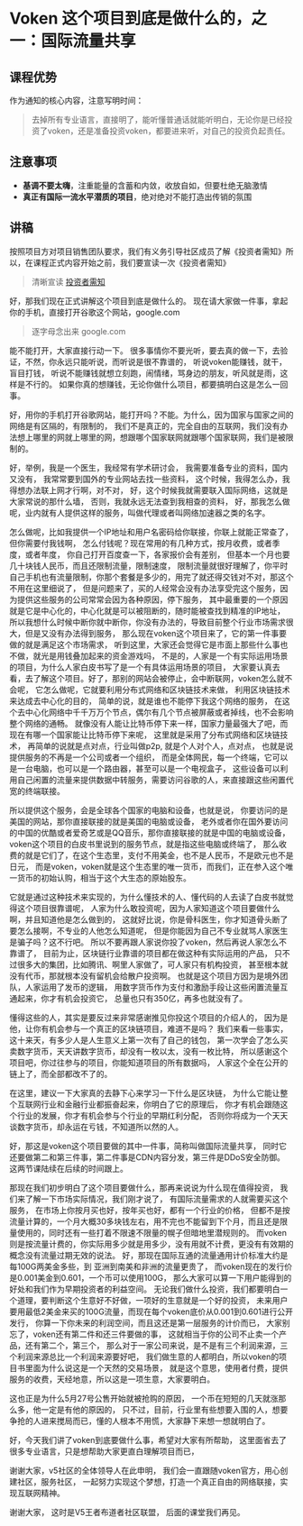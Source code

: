 # Voken 这个项目到底是做什么的，之一：国际流量共享

## 课程优势
作为通知的核心内容，注意写明时间：

> 去掉所有专业语言，直接明了，能听懂普通话就能听明白，无论你是已经投资了voken，还是准备投资voken，都要进来听，对自己的投资负起责任。

## 注意事项

- **基调不要太嗨**，注重能量的含蓄和内敛，收放自如，但要杜绝无脑激情
- **真正有国际一流水平潜质的项目**，绝对绝对不能打造出传销的氛围

## 讲稿

按照项目方对项目销售团队要求，我们有义务引导社区成员了解《投资者需知》所以，在课程正式内容开始之前，我们要宣读一次《投资者需知》

> 清晰宣读 [投资者需知](https://voken.io/zh_CN/latest/letters/as_an_investor.html)

好，那我们现在正式讲解这个项目到底是做什么的。
现在请大家做一件事，拿起你的手机，直接打开谷歌这个网站，google.com

> 逐字母念出来 google.com

能不能打开，大家直接行动一下。
很多事情你不要光听，要去真的做一下，去验证，不然，你永远只能听说，而听说是很不靠谱的，
听说voken能赚钱，就干，盲目打钱，
听说不能赚钱就想立刻跑，闹情绪，骂身边的朋友，听风就是雨，这样是不行的。
如果你真的想赚钱，无论你做什么项目，都要搞明白这是怎么一回事。

好，用你的手机打开谷歌网站，能打开吗？不能。为什么，因为国家与国家之间的网络是有区隔的，有限制的，
我们不是真正的，完全自由的互联网，我们没有办法想上哪里的网就上哪里的网，想跟哪个国家联网就跟哪个国家联网，我们是被限制的。

好，举例，我是一个医生，我经常有学术研讨会，
我需要准备专业的资料，国内又没有，
我常常要到国外的专业网站去找一些资料，
这个时候，我得怎么办，我得想办法联上网才行啊，对不对，
好，这个时候我就需要联入国际网络，这就是大家常说的那什么墙，
否则，我就永远无法查到我相查的资料，
好，那我怎么做呢，业内就有人提供这样的服务，叫做代理或者叫网络加速器之类的名字。

怎么做呢，比如我提供一个IP地址和用户名密码给你联接，你联上就能正常查了，但你需要付我钱啊，
怎么付钱呢？现在常用的有几种方式，按月收费，或者季度，或者年度，
你自己打开百度查一下，各家报价会有差别，
但基本一个月也要几十块钱人民币，而且还限制流量，限制速度，
限制流量就很好理解了，你平时自己手机也有流量限制，你那个套餐是多少的，用完了就还得交钱对不对，那这个不用在这里细说了，
但是问题来了，买的人经常会没有办法享受完这个服务，因为提供这些服务的公司常常会因为各种原因，停下服务，
其中最重要的一个原因就是它是中心化的，中心化就是可以被阻断的，随时能被查找到精准的IP地址，
所以我想什么时候中断你就中断你，你没有办法的，导致目前整个行业市场需求很大，但是又没有办法得到服务，
那么现在voken这个项目来了，它的第一件事要做的就是满足这个市场需求，
听到这里，大家还会觉得它是市面上那些什么事也不做，就光是用钱叠加起来的资金游戏吗，
不是的，人家是一个有实际运用场景的项目，为什么人家白皮书写了是一个有具体运用场景的项目，
大家要认真去看，去了解这个项目。好了，那别的网站会被停止，会中断联网，voken怎么就不会呢，
它怎么做呢，它就要利用分布式网络和区块链技术来做，
利用区块链技术来达成去中心化的目的，
简单的说，就是谁也不能停下我这个网络的服务，
在这个去中心化网络中千千万万个节点，偶尔有几个节点被屏蔽或者掉线，也不会影响整个网络的通畅。
就像没有人能让比特币停下来一样，国家力量最强大了吧，而现在有哪一个国家能让比特币停下来呢，
这里就是采用了分布式网络和区块链技术，
再简单的说就是点对点，行业叫做p2p, 就是个人对个人，点对点，
也就是说提供服务的不再是一个公司或者一个组织，
而是全体网民，每一个终端，它可以是一台电脑，也可以是一个路由器，甚至可以是一个电视盒子，
这些设备可以利用自己闲置的流量来提供数据中转服务，需要访问谷歌的人，来直接跟这些闲置代宽的终端联接。

所以提供这个服务，会是全球各个国家的电脑和设备，也就是说，
你要访问的是美国的网站，那你直接联接的就是美国的电脑或设备，
老外或者你在国外要访问的中国的优酷或者爱奇艺或是QQ音乐，那你直接联接的就是中国的电脑或设备，
voken这个项目的白皮书里说到的服务节点，就是指这些电脑或终端了，
那么收费的就是它们了，在这个生态里，支付不用美金，也不是人民币，不是欧元也不是日元，
而是voken，voken就是这个生态里的唯一货币，而我们，正在参入这个唯一货币的初始认购，相当于这个大生态的原始股东。

它就是通过这种技术来实现的，为什么懂技术的人、懂代码的人去读了白皮书就觉得这个项目很靠谱呢，
人家为什么敢投资呢，因为人家知道这个项目要做什么啊，并且知道他是怎么做到的，
这就好比说，你是骨科医生，你才知道骨头断了要怎么接啊，不专业的人他怎么知道呢，
但是你能因为自己不专业就骂人家医生是骗子吗？这不行吧。
所以不要再跟人家说你投了voken，然后再说人家怎么不靠谱了，
目前为止，区块链行业靠谱的项目都在做这种有实际运用的产品，
只不过很多大的集团，比如腾讯、啊里人家做了，可人家只有机构投资，
甚至根本就没有代币，那就根本没有留机会给散户投资啊。
也就是这个项目方因为是境外团队，人家运用了发币的逻辑，
用数字货币作为支付和激励手段让这些闲置流量互通起来，你才有机会投资它，
总量也只有350亿，再多也就没有了。

懂得这些的人，其实是要反过来非常感谢推见你投这个项目的介绍人的，
因为是他，让你有机会参与一个真正的区块链项目，难道不是吗？
我们来看一些事实，这十来天，有多少人是人生意义上第一次有了自己的钱包，
第一次学会了怎么买卖数字货币，天天讲数字货币，却没有一枚以太，没有一枚比特，
所以感谢这个项目吧，你过往参与的项目，你能知道项目的所有数据吗，
人家这个全在公开的链上了，而全部都改不了的。

在这里，建议一下大家真的去静下心来学习一下什么是区块链，
为什么它能让整个互联网行业和金融行业都振奋起来，你明白了它的原理后，
你才有机会跟随这个行业的发展，你才有机会参与个行业的早期红利分配，
否则你将成为一个天天谈数字货币，却永运在亏钱，不知道所以然的人。

好，那这是voken这个项目要做的其中一件事，简称叫做国际流量共享，
同时它还要做第二和第三件事，第二件事是CDN内容分发，第三件是DDoS安全防御。
这两节课陆续在后续的时间跟上。

那现在我们初步明白了这个项目要做什么，那再来说说为什么现在值得投资，
我们来了解一下市场实际情况，我们刚才说了，
有国际流量需求的人就需要买这个服务，
在市场上你按月买也好，按年买也好，都有一个行业的价格，
但都不是按流量计算的，一个月大概30多块钱左右，用不完也不能留到下个月，而且还是限量使用的，同时还有一些打着不限速不限量的幌子但暗地里潜规则的。
而voken则是按流量计费的，你实际用多少就是用多少，没有用就不计费，更没有有效期的概念没有流量过期无效的说法。
好，那现在国际互通的流量通用计价标准大约是每100G两美金多些，到
亚洲到南美和非洲的流量更贵了，
而voken现在的发行价是0.001美金到0.601，一个币可以使用100G，
那么大家可以算一下用户能得到的好处和我们作为早期投资者的利益空间。
无论我们做什么投资，我们都要明白一个道理，要判断这个生意好不好做，一项好的生意就是一个好的投资，
未来用户要用最低2美金来买的100G流量，而现在每个voken底价从0.001到0.601进行公开发行，
你算一下你未来的利润空间，而且这还是第一层服务的计价而已，
大家别忘了，voken还有第二件和还三件要做的事，
这就相当于你的公司不止卖一个产品，还有第二个，第三个，
那么对于一家公司来说，是不是有三个利润来源，三个利润来源总比一个利润来源要好吧，
我们做生意的人都明白，所以voken的项目书里面为什么说这是一个天然的交易场景，
就是这个意思，使用者付费，提供服务的收费，天经地意，所以这是一项生意，大家要明白。

这也正是为什么5月27号公售开始就被抢购的原因，
一个币在短短的几天就涨那么多，他一定是有他的原因的，
只不过，目前，行业里有些想要入围的人，想要争抢的人进来搅局而已，懂的人根本不用慌，大家静下来想一想就明白了。

好，今天我们讲了voken到底要做什么事，希望对大家有所帮助，
这里面省去了很多专业语言，只是想帮助大家更直白理解项目而已，

谢谢大家，v5社区的全体领导人在此申明，
我们会一直跟随voken官方，用心创建社区，服务社区，
一起努力实现这个梦想，打造一个真正自由的网络联接，实现互联网精神。

谢谢大家， 
这时是V5王者布道者社区联盟，
后面的课堂我们再见。

